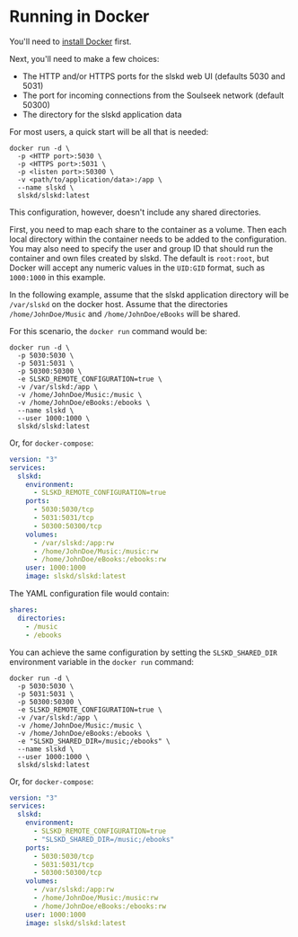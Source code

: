 # Running in Docker

You'll need to [install Docker](https://docs.docker.com/get-docker/) first.

Next, you'll need to make a few choices:

- The HTTP and/or HTTPS ports for the slskd web UI (defaults 5030 and 5031)
- The port for incoming connections from the Soulseek network (default 50300)
- The directory for the slskd application data

For most users, a quick start will be all that is needed:

```shell
docker run -d \
  -p <HTTP port>:5030 \
  -p <HTTPS port>:5031 \
  -p <listen port>:50300 \
  -v <path/to/application/data>:/app \
  --name slskd \
  slskd/slskd:latest
```

This configuration, however, doesn't include any shared directories.

First, you need to map each share to the container as a volume. Then each local directory within the container needs to be added to the configuration. You may also need to specify the user and group ID that should run the container and own files created by slskd. The default is `root:root`, but Docker will accept any numeric values in the `UID:GID` format, such as `1000:1000` in this example.

In the following example, assume that the slskd application directory will be `/var/slskd` on the docker host. Assume that the directories `/home/JohnDoe/Music` and `/home/JohnDoe/eBooks` will be shared.

For this scenario, the `docker run` command would be:

```shell
docker run -d \
  -p 5030:5030 \
  -p 5031:5031 \
  -p 50300:50300 \
  -e SLSKD_REMOTE_CONFIGURATION=true \
  -v /var/slskd:/app \
  -v /home/JohnDoe/Music:/music \
  -v /home/JohnDoe/eBooks:/ebooks \
  --name slskd \
  --user 1000:1000 \
  slskd/slskd:latest
```

Or, for `docker-compose`:

```yaml
version: "3"
services:
  slskd:
    environment:
      - SLSKD_REMOTE_CONFIGURATION=true
    ports:
      - 5030:5030/tcp
      - 5031:5031/tcp
      - 50300:50300/tcp
    volumes:
      - /var/slskd:/app:rw
      - /home/JohnDoe/Music:/music:rw
      - /home/JohnDoe/eBooks:/ebooks:rw
    user: 1000:1000
    image: slskd/slskd:latest
```

The YAML configuration file would contain:

```yaml
shares:
  directories:
    - /music
    - /ebooks
```

You can achieve the same configuration by setting the `SLSKD_SHARED_DIR` environment variable in the `docker run` command:

```shell
docker run -d \
  -p 5030:5030 \
  -p 5031:5031 \
  -p 50300:50300 \
  -e SLSKD_REMOTE_CONFIGURATION=true \
  -v /var/slskd:/app \
  -v /home/JohnDoe/Music:/music \
  -v /home/JohnDoe/eBooks:/ebooks \
  -e "SLSKD_SHARED_DIR=/music;/ebooks" \
  --name slskd \
  --user 1000:1000 \
  slskd/slskd:latest
```

Or, for `docker-compose`:

```yaml
version: "3"
services:
  slskd:
    environment:
      - SLSKD_REMOTE_CONFIGURATION=true
      - "SLSKD_SHARED_DIR=/music;/ebooks"
    ports:
      - 5030:5030/tcp
      - 5031:5031/tcp
      - 50300:50300/tcp
    volumes:
      - /var/slskd:/app:rw
      - /home/JohnDoe/Music:/music:rw
      - /home/JohnDoe/eBooks:/ebooks:rw
    user: 1000:1000
    image: slskd/slskd:latest
```
